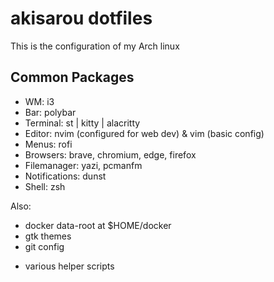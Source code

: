 # akisarou dotfiles

This is the configuration of my Arch linux

## Common Packages

- WM: i3
- Bar: polybar
- Terminal: st | kitty | alacritty
- Editor: nvim (configured for web dev) & vim (basic config)
- Menus: rofi
- Browsers: brave, chromium, edge, firefox
- Filemanager: yazi, pcmanfm
- Notifications: dunst
- Shell: zsh

Also:

- docker data-root at $HOME/docker
- gtk themes
- git config

* various helper scripts
